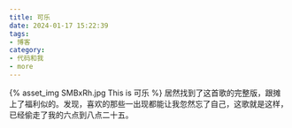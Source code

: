 ```yaml
---
title: 可乐
date: 2024-01-17 15:22:39
tags:
- 博客
category:
- 代码和我
- more
---
```

{% asset_img SMBxRh.jpg This is 可乐 %}
居然找到了这首歌的完整版，跟摊上了福利似的。发现，喜欢的那些一出现都能让我忽然忘了自己，这歌就是这样，已经偷走了我的六点到八点二十五。